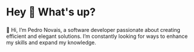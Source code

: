 <h1 align="left">Hey 👋 What's up?</h1>

###

<p align="left">🤙 Hi, I’m Pedro Novais, a software developer passionate about creating efficient and elegant solutions. I’m constantly looking for ways to enhance my skills and expand my knowledge.</p>

###


